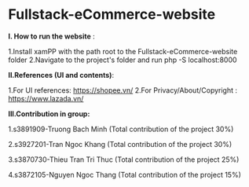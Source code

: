 # Fullstack-eCommerce-website

**I. How to run the website** :

1.Install xamPP with the path root to the Fullstack-eCommerce-website folder
2.Navigate to the project's folder and run php -S localhost:8000

**II.References (UI and contents)**:

1.For UI references: https://shopee.vn/
2.For Privacy/About/Copyright : https://www.lazada.vn/

**III.Contribution in group:**

1.s3891909-Truong Bach Minh (Total contribution of the project 30%)

2.s3927201-Tran Ngoc Khang (Total contribution of the project 30%)

3.s3870730-Thieu Tran Tri Thuc (Total contribution of the project 25%)

4.s3872105-Nguyen Ngoc Thang (Total contribution of the project 15%)
